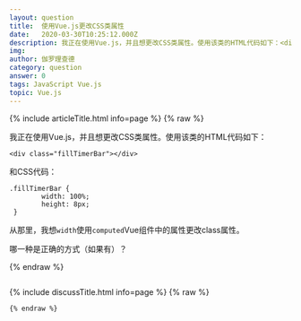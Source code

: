 ```yaml
---
layout: question
title:  使用Vue.js更改CSS类属性
date:   2020-03-30T10:25:12.000Z
description: 我正在使用Vue.js，并且想更改CSS类属性。使用该类的HTML代码如下：<div class="fillTimerBar"></div>和CS...
img: 
author: 伽罗理查德
category: question
answer: 0
tags: JavaScript Vue.js
topic: Vue.js
---
```

<div class="article-root">
  <div class="article">
    {% include articleTitle.html info=page %}
    {% raw %}
    <div class="article-content"><p><font style="vertical-align: inherit;"><font style="vertical-align: inherit;">我正在使用Vue.js，并且想更改CSS类属性。</font><font style="vertical-align: inherit;">使用该类的HTML代码如下：</font></font></p>

<p><code>&lt;div class="fillTimerBar"&gt;&lt;/div&gt;</code></p>

<p><font style="vertical-align: inherit;"><font style="vertical-align: inherit;">和CSS代码：</font></font></p>

<p><code>.fillTimerBar {
        width: 100%;
        height: 8px;
 }</code></p>

<p><font style="vertical-align: inherit;"><font style="vertical-align: inherit;">从那里，我想</font></font><code>width</code><font style="vertical-align: inherit;"><font style="vertical-align: inherit;">使用</font></font><code>computed</code><font style="vertical-align: inherit;"><font style="vertical-align: inherit;">Vue组件中</font><font style="vertical-align: inherit;">的</font><font style="vertical-align: inherit;">属性</font><font style="vertical-align: inherit;">更改</font><font style="vertical-align: inherit;">class属性</font><font style="vertical-align: inherit;">。</font></font></p>

<p><font style="vertical-align: inherit;"><font style="vertical-align: inherit;">哪一种是正确的方式（如果有）？</font></font></p></div>
    {% endraw %}
  </div>
  <p style="height: 0;width:0;overflow: hidden;"> 第3865篇《使用Vue.js更改CSS类属性》来自Winter(https://github.com/aiyld/aiyld.github.io)的站点</p>
  <div class="discuss-wrapper">
    {% include discussTitle.html info=page %}
    {% raw %}
    
    {% endraw %}
  </div>
<div>
